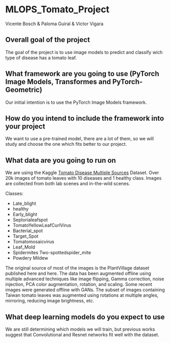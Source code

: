 # MLOPS_Tomato_Project

Vicente Bosch & Paloma Guiral & Víctor Vigara

## Overall goal of the project
The goal of the project is to use image models to predict and classify wich type of disease has a tomato leaf. 

## What framework are you going to use (PyTorch Image Models, Transformes and PyTorch-Geometric)
Our initial intention is to use the PyTorch Image Models framework. 

## How do you intend to include the framework into your project
We want to use a pre-trained model, there are a lot of them, so we will study and choose the one which fits better to our project.

## What data are you going to run on
We are using the Kaggle [Tomato Disease Multiple Sources](https://www.kaggle.com/datasets/cookiefinder/tomato-disease-multiple-sources?datasetId=2516350&sortBy=voteCount) Dataset. Over 20k images of tomato leaves with 10 diseases and 1 healthy class. Images are collected from both lab scenes and in-the-wild scenes.

Classes: 
- Late_blight
- healthy
- Early_blight
- Septorialeafspot
- TomatoYellowLeafCurlVirus
- Bacterial_spot
- Target_Spot
- Tomatomosaicvirus
- Leaf_Mold
- Spidermites Two-spottedspider_mite
- Powdery Mildew

The original source of most of the images is the PlantVillage dataset published here and here. The data has been augmented offline using multiple advanced techniques like image flipping, Gamma correction, noise injection, PCA color augmentation, rotation, and scaling. Some recent images were generated offline with GANs. The subset of images containing Taiwan tomato leaves was augmented using rotations at multiple angles, mirroring, reducing image brightness, etc.

## What deep learning models do you expect to use
We are still determining which models we will train, but previous works suggest that Convolutional and Resnet networks fit well with the dataset.

